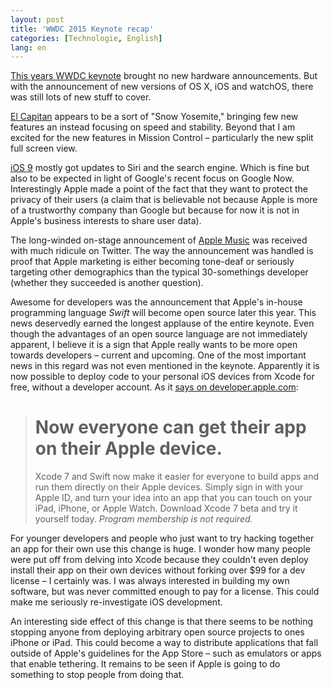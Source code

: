 ```yaml
---
layout: post
title: 'WWDC 2015 Keynote recap'
categories: [Technologie, English]
lang: en
---
```


[This years WWDC keynote](http://www.apple.com/live/2015-june-event/) brought no new hardware announcements. But with the announcement of new versions of OS X, iOS and watchOS, there was still lots of new stuff to cover.

[El Capitan](http://www.apple.com/osx/elcapitan-preview/) appears to be a sort of "Snow Yosemite," bringing few new features an instead focusing on speed and stability. Beyond that I am excited for the new features in Mission Control – particularly the new split full screen view.

[iOS 9](http://www.apple.com/ios/ios9-preview/) mostly got updates to Siri and the search engine. Which is fine but also to be expected in light of Google's recent focus on Google Now. Interestingly Apple made a point of the fact that they want to protect the privacy of their users (a claim that is believable not because Apple is more of a trustworthy company than Google but because for now it is not in Apple's business interests to share user data).

The long-winded on-stage announcement of [Apple Music](http://www.theverge.com/2015/6/8/8729481/apple-music-streaming-service-wwdc-15) was received with much ridicule on Twitter. The way the announcement was handled is proof that Apple marketing is either becoming tone-deaf or seriously targeting other demographics than the typical 30-somethings developer (whether they succeeded is another question).

Awesome for developers was the announcement that Apple's in-house programming language *Swift* will become open source later this year. This news deservedly earned the longest applause of the entire keynote. Even though the advantages of an open source language are not immediately apparent, I believe it is a sign that Apple really wants to be more open towards developers – current and upcoming. One of the most important news in this regard was not even mentioned in the keynote. Apparently it is now possible to deploy code to your personal iOS devices from Xcode for free, without a developer account. As it [says on developer.apple.com](https://developer.apple.com/xcode/):

> # Now everyone can get their app on their Apple device.
> Xcode 7 and Swift now make it easier for everyone to build apps and run them directly on their Apple devices. Simply sign in with your Apple ID, and turn your idea into an app that you can touch on your iPad, iPhone, or Apple Watch. Download Xcode 7 beta and try it yourself today. *Program membership is not required.*

For younger developers and people who just want to try hacking together an app for their own use this change is huge. I wonder how many people were put off from delving into Xcode because they couldn't even deploy install their app on their own devices without forking over $99 for a dev license – I certainly was. I was always interested in building my own software, but was never committed enough to pay for a license. This could make me seriously re-investigate iOS development.

An interesting side effect of this change is that there seems to be nothing stopping anyone from deploying arbitrary open source projects to ones iPhone or iPad. This could become a way to distribute applications that fall outside of Apple's guidelines for the App Store – such as emulators or apps that enable tethering. It remains to be seen if Apple is going to do something to stop people from doing that.